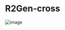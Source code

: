 # R2Gen-cross
![image](https://github.com/abin-1287/R2Gen-cross/assets/77778475/797ea4d0-7f8c-431b-8d2f-41330be5c29c)
